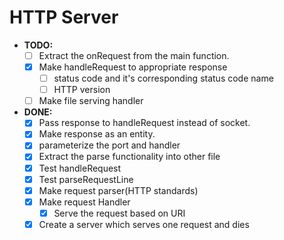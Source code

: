 # HTTP Server

- **TODO:**
  - [ ] Extract the onRequest from the main function.
  - [x] Make handleRequest to appropriate response
    - [ ] status code and it's corresponding status code name
    - [ ] HTTP version
  - [ ] Make file serving handler

- **DONE:**
  - [x] Pass response to handleRequest instead of socket.
  - [x] Make response as an entity.
  - [x] parameterize the port and handler
  - [x] Extract the parse functionality into other file
  - [x] Test handleRequest
  - [x] Test parseRequestLine
  - [x] Make request parser(HTTP standards)
  - [x] Make request Handler
    - [x] Serve the request based on URI
  - [x] Create a server which serves one request and dies
